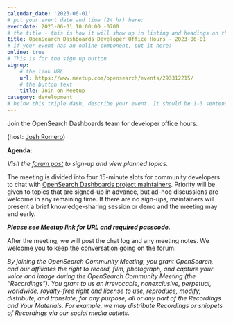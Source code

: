 ```yaml
---
calendar_date: '2023-06-01'
# put your event date and time (24 hr) here:
eventdate: 2023-06-01 10:00:00 -0700
# the title - this is how it will show up in listing and headings on the site:
title: OpenSearch Dashboards Developer Office Hours - 2023-06-01
# if your event has an online component, put it here:
online: true
# This is for the sign up button
signup:
    # the link URL
    url: https://www.meetup.com/opensearch/events/293312215/
    # the button text
    title: Join on Meetup
category: development
# below this triple dash, describe your event. It should be 1-3 sentences
---
```


Join the OpenSearch Dashboards team for developer office hours.

(host: [Josh Romero](https://github.com/joshuarrrr))

**Agenda:**

*Visit the [forum post](https://forum.opensearch.org/t/opensearch-dashboards-developer-office-hours-2023-06-01/14183) to sign-up and view planned topics.*

The meeting is divided into four 15-minute slots for community developers to chat with [OpenSearch Dashboards project maintainers](https://github.com/opensearch-project/OpenSearch-Dashboards/blob/main/MAINTAINERS.md). Priority will be given to topics that are signed-up in advance, but ad-hoc discussions are welcome in any remaining time. If there are no sign-ups, maintainers will present a brief knowledge-sharing session or demo and the meeting may end early.

***Please see Meetup link for URL and required passcode.***

After the meeting, we will post the chat log and any meeting notes. We welcome you to keep the conversation going on the forum.

*By joining the OpenSearch Community Meeting, you grant OpenSearch, and our affiliates the right to record, film, photograph, and capture your voice and image during the OpenSearch Community Meeting (the “Recordings”). You grant to us an irrevocable, nonexclusive, perpetual, worldwide, royalty-free right and license to use, reproduce, modify, distribute, and translate, for any purpose, all or any part of the Recordings and Your Materials. For example, we may distribute Recordings or snippets of Recordings via our social media outlets.*
